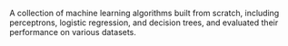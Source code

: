 A collection of machine learning algorithms built from scratch, including perceptrons, logistic regression, and decision trees, and evaluated their performance on various datasets.
